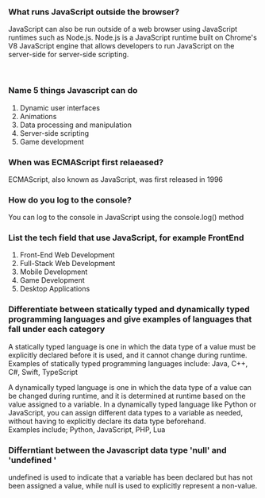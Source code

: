 <h3>What runs JavaScript outside the browser?</h3>
<p>JavaScript can also be run outside of a web browser using JavaScript runtimes such as Node.js. Node.js is a JavaScript runtime built on Chrome's V8 JavaScript engine that allows developers to run JavaScript on the server-side for server-side scripting.</p>
<br/>
<h3>Name 5 things Javascript can do</h3>
<ol>
  <li>Dynamic user interfaces</li>
  <li>Animations</li>
  <li>Data processing and manipulation</li>
  <li>Server-side scripting</li>
  <li>Game development</li>
</ol>
<h3>When was ECMAScript first relaeased?</h3>
<p>ECMAScript, also known as JavaScript, was first released in 1996</p>
<h3>How do you log to the console?</h3>
<p>You can log to the console in JavaScript using the console.log() method</p>
<h3>List the tech field that use JavaScript, for example FrontEnd</h3>
<ol>
  <li>Front-End Web Development</li>
  <li>Full-Stack Web Development</li>
  <li>Mobile Development</li>
  <li>Game Development</li>
  <li>Desktop Applications</li>
</ol>
<h3>Differentiate between statically typed and dynamically typed programming languages and give examples of languages that fall under each category</h3>
<p>A statically typed language is one in which the data type of a value must be explicitly declared before it is used, and it cannot change during runtime. <br> Examples of statically typed programming languages include: Java, C++, C#, Swift, TypeScript</p>
<p>A dynamically typed language is one in which the data type of a value can be changed during runtime, and it is determined at runtime based on the value assigned to a variable. In a dynamically typed language like Python or JavaScript, you can assign different data types to a variable as needed, without having to explicitly declare its data type beforehand. <br>
Examples include; Python, JavaScript, PHP, Lua</p>

<h3>Differntiant between the Javascript data type 'null' and 'undefined&nbsp'</h3>
<p>undefined is used to indicate that a variable has been declared but has not been assigned a value, while null is used to explicitly represent a non-value.
</p>
